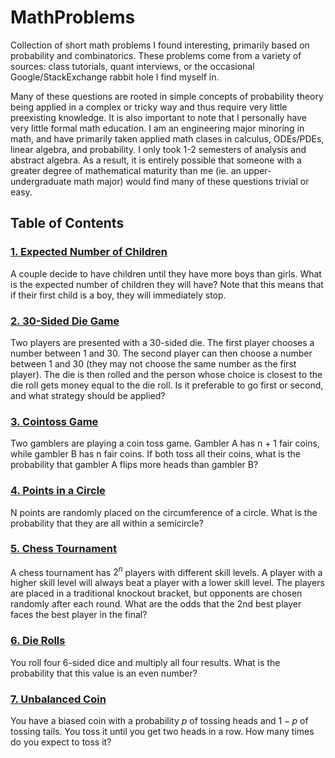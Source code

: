 # MathProblems
Collection of short math problems I found interesting, primarily based on probability and combinatorics. These problems come from a variety of sources: class tutorials, quant interviews, or the occasional Google/StackExchange rabbit hole I find myself in.  

Many of these questions are rooted in simple concepts of probability theory being applied in a complex or tricky way and thus require very little preexisting knowledge. It is also important to note that I personally have very little formal math education. I am an engineering major minoring in math, and have primarily taken applied math clases in calculus, ODEs/PDEs, linear algebra, and probability. I only took 1-2 semesters of analysis and abstract algebra. As a result, it is entirely possible that someone with a greater degree of mathematical maturity than me (ie. an upper-undergraduate math major) would find many of these questions trivial or easy. 

## Table of Contents  
### [1. Expected Number of Children](Problems/Q1.md)  
A couple decide to have children until they have more boys than girls. What is the expected number of children they will have? Note that this means that if their first child is a boy, they will immediately stop.  
### [2. 30-Sided Die Game](Problems/Q2.md)  
Two players are presented with a 30-sided die. The first player chooses a number between 1 and 30. The second player can then choose a number between 1 and 30 (they may not choose the same number as the first player). The die is then rolled and the person whose choice is closest to the die roll gets money equal to the die roll. Is it preferable to go first or second, and what strategy should be applied?
### [3. Cointoss Game](Problems/Q3.md)  
Two gamblers are playing a coin toss game. Gambler A has n + 1 fair coins, while gambler B has n fair coins. If both toss all their coins, what is the probability that gambler A flips more heads than gambler B?  
### [4. Points in a Circle](Problems/Q4.md)  
N points are randomly placed on the circumference of a circle. What is the probability that they are all within a semicircle?
### [5. Chess Tournament](Problems/Q5.md)  
A chess tournament has $2^n$ players with different skill levels. A player with a higher skill level will always beat a player with a lower skill level. The players are placed in a traditional knockout bracket, but opponents are chosen randomly after each round. What are the odds that the 2nd best player faces the best player in the final?  
### [6. Die Rolls](Problems/Q6.md)  
You roll four 6-sided dice and multiply all four results. What is the probability that this value is an even number?
### [7. Unbalanced Coin](Problems/Q7.md)  
You have a biased coin with a probability $p$ of tossing heads and $1-p$ of tossing tails. You toss it until you get two heads in a row. How many times do you expect to toss it?
